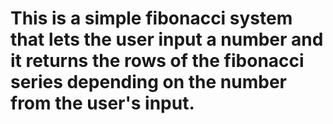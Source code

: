# This is a simple fibonacci system that lets the user input a number and it returns the rows of the fibonacci series depending on the number from the user's input.
